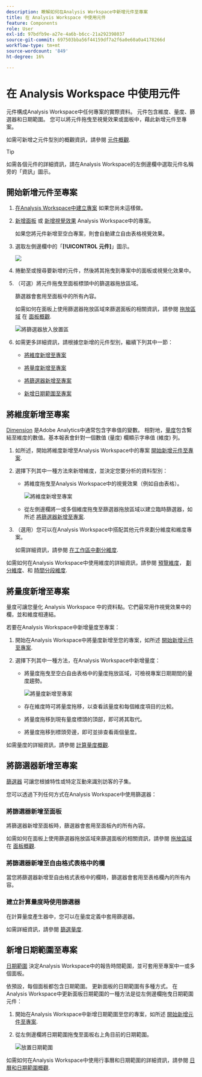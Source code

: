 ```yaml
---
description: 瞭解如何在Analysis Workspace中新增元件至專案
title: 在 Analysis Workspace 中使用元件
feature: Components
role: User
exl-id: 97bdfb9e-a27e-4a6b-b6cc-21a292398037
source-git-commit: 697503bba56f44159df7a2f6a0e60a0a4178266d
workflow-type: tm+mt
source-wordcount: '849'
ht-degree: 16%

---
```


# 在 Analysis Workspace 中使用元件

元件構成Analysis Workspace中任何專案的實際資料。 元件包含維度、量度、篩選器和日期範圍。 您可以將元件拖曳至視覺效果或面板中，藉此新增元件至專案。

如需可新增之元件型別的概觀資訊，請參閱 [元件概觀](/help/components/overview.md).

>[!TIP]
>
>如需各個元件的詳細資訊，請在Analysis Workspace的左側邊欄中選取元件名稱旁的「資訊」圖示。

## 開始新增元件至專案

1. [在Analysis Workspace中建立專案](/help/analysis-workspace/build-workspace-project/create-projects.md) 如果您尚未這樣做。

1. [新增面板](/help/analysis-workspace/c-panels/panels.md) 或 [新增視覺效果](/help/analysis-workspace/visualizations/freeform-analysis-visualizations.md#add-visualizations-to-a-panel) Analysis Workspace中的專案。

   如果您將元件新增至空白專案，則會自動建立自由表格視覺效果。

1. 選取左側邊欄中的「**[!UICONTROL 元件]**」圖示。

   ![](assets/build-components.png)

1. 捲動至或搜尋要新增的元件，然後將其拖曳到專案中的面板或視覺化效果中。

1. （可選）將元件拖曳至面板標頭中的篩選器拖放區域。

   篩選器會套用至面板中的所有內容。

   如需如何在面板上使用篩選器拖放區域來篩選面板的相關資訊，請參閱 [拖放區域](/help/analysis-workspace/c-panels/panels.md#drop-zone) 在 [面板概觀](/help/analysis-workspace/c-panels/panels.md).

   ![將篩選器放入放置區](assets/filter-dropzone.png)

1. 如需更多詳細資訊，請根據您新增的元件型別，繼續下列其中一節：

   * [將維度新增至專案](#add-dimensions-to-a-project)

   * [將量度新增至專案](#add-metrics-to-a-project)

   * [將篩選器新增至專案](#add-filters-to-a-project)

   * [新增日期範圍至專案](#add-date-ranges-to-a-project)

## 將維度新增至專案

[Dimension](/help/components/dimensions/overview.md) 是Adobe Analytics中通常包含字串值的變數。 相對地，[量度](/help/components/calc-metrics/calc-metr-overview.md)包含繫結至維度的數值。基本報表會針對一個數值 (量度) 欄顯示字串值 (維度) 列。

1. 如所述，開始將維度新增至Analysis Workspace中的專案 [開始新增元件至專案](#begin-adding-components-to-a-project).

1. 選擇下列其中一種方法來新增維度，並決定您要分析的資料型別：

   * 將維度拖曳至Analysis Workspace中的視覺效果（例如自由表格）。

     ![將維度新增至專案](assets/add-dimensions.png)

   * 從左側邊欄將一或多個維度拖曳至篩選器拖放區域以建立臨時篩選器，如所述 [將篩選器新增至專案](#add-filters-to-a-project).

1. （選用）您可以在Analysis Workspace中搭配其他元件來劃分維度和維度專案。

   如需詳細資訊，請參閱 [在工作區中劃分維度](/help/components/dimensions/t-breakdown-fa.md).

如需如何在Analysis Workspace中使用維度的詳細資訊，請參閱 [預覽維度](/help/components/dimensions/view-dimensions.md)， [劃分維度](/help/components/dimensions/t-breakdown-fa.md)、和 [時間分段維度](/help/components/dimensions/time-parting-dimensions.md).

## 將量度新增至專案

量度可讓您量化 Analysis Workspace 中的資料點。它們最常用作視覺效果中的欄，並和維度相連結。

若要在Analysis Workspace中新增量度至專案：

1. 開始在Analysis Workspace中將量度新增至您的專案，如所述 [開始新增元件至專案](#begin-adding-components-to-a-project).

1. 選擇下列其中一種方法，在Analysis Workspace中新增量度：

   * 將量度拖曳至空白自由表格中的量度拖放區域，可檢視專案日期期間的量度趨勢。

     ![將量度新增至專案](assets/add-metrics.png)

   * 存在維度時可將量度拖移，以查看該量度和每個維度項目的比較。

   * 將量度拖移到現有量度標頭的頂部，即可將其取代。

   * 將量度拖移到標頭旁邊，即可並排查看兩個量度。

如需量度的詳細資訊，請參閱 [計算量度概觀](/help/components/calc-metrics/calc-metr-overview.md).

## 將篩選器新增至專案

[篩選器](/help/components/filters/filters-overview.md) 可讓您根據特性或特定互動來識別訪客的子集。

您可以透過下列任何方式在Analysis Workspace中使用篩選器：

### 將篩選器新增至面板

將篩選器新增至面板時，篩選器會套用至面板內的所有內容。

如需如何在面板上使用篩選器拖放區域來篩選面板的相關資訊，請參閱 [拖放區域](/help/analysis-workspace/c-panels/panels.md#drop-zone) 在 [面板概觀](/help/analysis-workspace/c-panels/panels.md).

### 將篩選器新增至自由格式表格中的欄

當您將篩選器新增至自由格式表格中的欄時，篩選器會套用至表格欄內的所有內容。

### 建立計算量度時使用篩選器

在計算量度產生器中，您可以在量度定義中套用篩選器。

如需詳細資訊，請參閱 [篩選量度](/help/components/calc-metrics/cm-workflow/metrics-with-segments.md).

## 新增日期範圍至專案

[日期範圍](/help/components/date-ranges/custom-date-ranges.md) 決定Analysis Workspace中的報告時間範圍，並可套用至專案中一或多個面板。

依預設，每個面板都包含日期範圍。 更新面板的日期範圍有多種方式。 在Analysis Workspace中更新面板日期範圍的一種方法是從左側邊欄拖曳日期範圍元件：

1. 開始在Analysis Workspace中新增日期範圍至您的專案，如所述 [開始新增元件至專案](#begin-adding-components-to-a-project).

1. 從左側邊欄將日期範圍拖曳至面板右上角目前的日期範圍。

   ![放置日期範圍](assets/daterange-drop.png)

如需如何在Analysis Workspace中使用行事曆和日期範圍的詳細資訊，請參閱 [日曆和日期範圍概觀](/help/components/date-ranges/custom-date-ranges.md).
